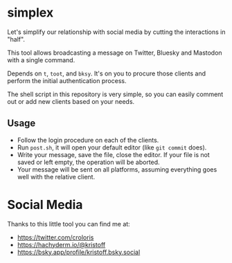 # simplex

Let's simplify our relationship with social media by cutting the interactions in "half".

This tool allows broadcasting a message on Twitter, Bluesky and Mastodon with a single command.

Depends on `t`, `toot`, and `bksy`. It's on you to procure those clients and perform the initial authentication process.

The shell script in this repository is very simple, so you can easily comment out or add new clients based on your needs.

## Usage
- Follow the login procedure on each of the clients.
- Run `post.sh`, it will open your default editor (like `git commit` does). 
- Write your message, save the file, close the editor. If your file is not saved or left empty, the operation will be aborted.
- Your message will be sent on all platforms, assuming everything goes well with the relative client.

# Social Media

Thanks to this little tool you can find me at:

- https://twitter.com/croloris
- https://hachyderm.io/@kristoff
- https://bsky.app/profile/kristoff.bsky.social
